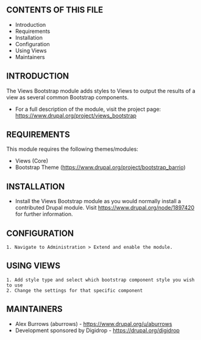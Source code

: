 CONTENTS OF THIS FILE
---------------------

 * Introduction
 * Requirements
 * Installation
 * Configuration
 * Using Views
 * Maintainers

INTRODUCTION
------------

The Views Bootstrap module adds styles to Views to output the results of a view 
as several common Bootstrap components.

 * For a full description of the module, visit the project page:
   https://www.drupal.org/project/views_bootstrap

REQUIREMENTS
------------

This module requires the following themes/modules:

 * Views (Core)
 * Bootstrap Theme (https://www.drupal.org/project/bootstrap_barrio)

INSTALLATION
------------

 * Install the Views Bootstrap module as you would normally install a
   contributed Drupal module. Visit https://www.drupal.org/node/1897420 for
   further information.


CONFIGURATION
-------------

    1. Navigate to Administration > Extend and enable the module.

USING VIEWS
-----------

    1. Add style type and select which bootstrap component style you wish to use
    2. Change the settings for that specific component


MAINTAINERS
-----------

 * Alex Burrows (aburrows) - https://www.drupal.org/u/aburrows
 * Development sponsored by Digidrop - https://drupal.org/digidrop
